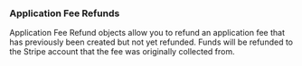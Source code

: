 ### Application Fee Refunds

Application Fee Refund objects allow you to refund an application fee that has previously been created but not yet refunded. Funds will be refunded to the Stripe account that the fee was originally collected from.
